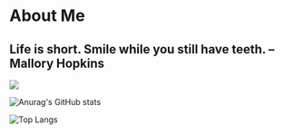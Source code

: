 # About Me


##  Life is short. Smile while you still have teeth. – Mallory Hopkins
![](https://komarev.com/ghpvc/?username=truongtv1399it&color=blue)

![Anurag's GitHub stats](https://github-readme-stats.vercel.app/api?username=rubybarschool&show_icons=true&theme=transparent)

![Top Langs](https://github-readme-stats.vercel.app/api/top-langs/?username=rubybarschool&layout=compact&show_icons=true&theme=transparent)

